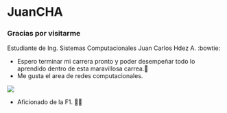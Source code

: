 # JuanCHA
### Gracias por visitarme 

Estudiante de Ing. Sistemas Computacionales Juan Carlos Hdez A. :bowtie:

- Espero terminar mi carrera pronto y poder desempeñar todo lo aprendido dentro de esta maravillosa carrea.:checkered_flag:
- Me gusta el area de redes computacionales.

![](https://concepto.de/wp-content/uploads/2018/09/redes-informaticas-e1537289477478.jpg)


- Aficionado de la F1. :vertical_traffic_light::checkered_flag:
